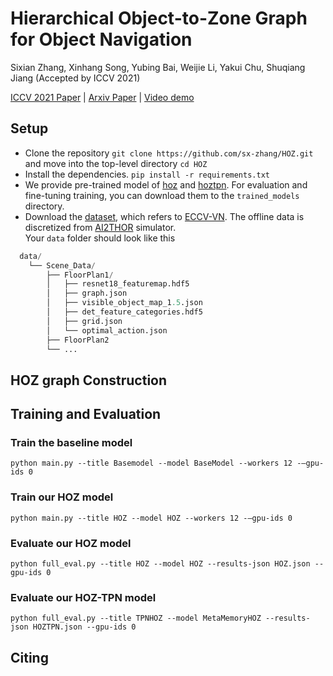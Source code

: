 # Hierarchical Object-to-Zone Graph for Object Navigation
Sixian Zhang, Xinhang Song, Yubing Bai, Weijie Li, Yakui Chu, Shuqiang Jiang (Accepted by ICCV 2021)

[ICCV 2021 Paper]() | 
[Arxiv Paper](https://arxiv.org/abs/2109.02066) | 
[Video demo](https://drive.google.com/file/d/1UtTcFRhFZLkqgalKom6_9GpQmsJfXAZC/view)
## Setup
- Clone the repository `git clone https://github.com/sx-zhang/HOZ.git` and move into the top-level directory `cd HOZ`
- Install the dependencies. `pip install -r requirements.txt`
- We provide pre-trained model of [hoz](https://drive.google.com/file/d/11L-ejoWgLHPBe_F-gQ7dJ5gQZB0dzNjr/view?usp=sharing) and [hoztpn](). For evaluation and fine-tuning training, you can download them to the `trained_models` directory.
- Download the [dataset](https://drive.google.com/file/d/1kvYvutjqc6SLEO65yQjo8AuU85voT5sC/view), which refers to [ECCV-VN](https://github.com/xiaobaishu0097/ECCV-VN). The offline data is discretized from [AI2THOR](https://ai2thor.allenai.org/) simulator.  
  Your `data` folder should look like this
```python
  data/ 
    └── Scene_Data/
        ├── FloorPlan1/
        │   ├── resnet18_featuremap.hdf5
        │   ├── graph.json
        │   ├── visible_object_map_1.5.json
        │   ├── det_feature_categories.hdf5
        │   ├── grid.json
        │   └── optimal_action.json
        ├── FloorPlan2
        └── ...
```
## HOZ graph Construction
## Training and Evaluation
### Train the baseline model 
`python main.py --title Basemodel --model BaseModel --workers 12 -–gpu-ids 0`
### Train our HOZ model 
`python main.py --title HOZ --model HOZ --workers 12 -–gpu-ids 0`
### Evaluate our HOZ model 
`python full_eval.py --title HOZ --model HOZ --results-json HOZ.json --gpu-ids 0`
### Evaluate our HOZ-TPN model 
`python full_eval.py --title TPNHOZ --model MetaMemoryHOZ --results-json HOZTPN.json --gpu-ids 0`
## Citing
